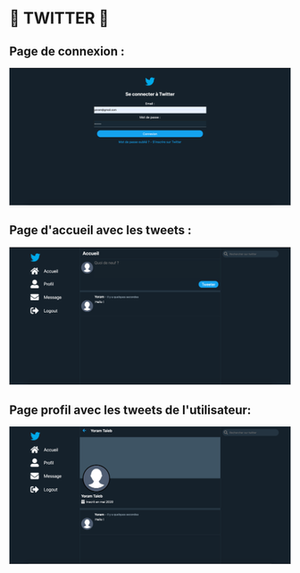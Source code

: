 # 🐥 TWITTER 🐥

## Page de connexion : 
![ConnexionTwitter!](https://github.com/yoramtaieb/twitter_project/blob/master/public/img/connexion.png)

## Page d'accueil avec les tweets : 
![AccueilTwitter!](https://github.com/yoramtaieb/twitter_project/blob/master/public/img/accueil.png)

## Page profil avec les tweets de l'utilisateur: 
![ProfilTwitter!](https://github.com/yoramtaieb/twitter_project/blob/master/public/img/profil.png)
